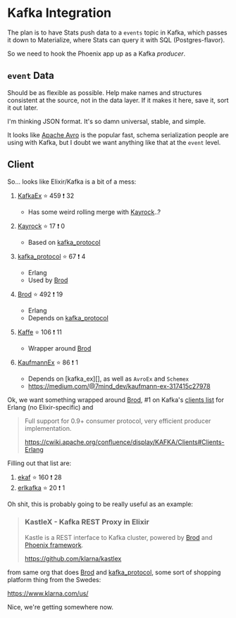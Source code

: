 Kafka Integration
==============================================================================

The plan is to have Stats push data to a `events` topic in Kafka, which passes
it down to Materialize, where Stats can query it with SQL (Postgres-flavor).

So we need to hook the Phoenix app up as a Kafka _producer_.


`event` Data
------------------------------------------------------------------------------

Should be as flexible as possible. Help make names and structures consistent at
the source, not in the data layer. If it makes it here, save it, sort it out
later.

I'm thinking JSON format. It's so damn universal, stable, and simple.

It looks like [Apache Avro][avro] is the popular fast, schema serialization 
people are using with Kafka, but I doubt we want anything like that at the 
`event` level.

[avro]: https://avro.apache.org/docs/current/


Client
------------------------------------------------------------------------------

So... looks like Elixir/Kafka is a bit of a mess:

1.  [KafkaEx][] ⭐️ 459 ❗ 32
    -   Has some weird rolling merge with [Kayrock][]..?
    
2.  [Kayrock][] ⭐️ 17 ❗ 0
    -   Based on [kafka_protocol][]
    
3.  [kafka_protocol][] ⭐️ 67 ❗ 4
    -   Erlang
    -   Used by [Brod][]

4.  [Brod][] ⭐️ 492 ❗ 19
    -   Erlang
    -   Depends on [kafka_protocol][]
    
4.  [Kaffe][] ⭐️ 106 ❗ 11
    -   Wrapper around [Brod][]
    
5.  [KaufmannEx][] ⭐️ 86 ❗ 1
    -   Depends on [kafka_ex][], as well as `AvroEx` and `Schemex`
    -   https://medium.com/@7mind_dev/kaufmann-ex-317415c27978

[KafkaEx]: https://github.com/kafkaex/kafka_ex
[Kaffe]: https://github.com/spreedly/kaffe
[KaufmannEx]: https://github.com/sevenmind/kaufmann_ex
[Kayrock]: https://github.com/dantswain/kayrock
[kafka_protocol]: https://github.com/klarna/kafka_protocol
[brod]: https://github.com/klarna/brod

Ok, we want something wrapped around [Brod][], #1 on Kafka's 
[clients list](https://cwiki.apache.org/confluence/display/KAFKA/Clients) for
Erlang (no Elixir-specific) and

> Full support for 0.9+ consumer protocol, very efficient producer
> implementation.
> 
> https://cwiki.apache.org/confluence/display/KAFKA/Clients#Clients-Erlang

Filling out that list are:

1.  [ekaf][] ⭐️ 160 ❗ 28
2.  [erlkafka][] ⭐️ 20 ❗ 1

[ekaf]: https://github.com/helpshift/ekaf
[erlkafka]: https://github.com/milindparikh/erlkafka

Oh shit, this is probably going to be really useful as an example:

> ### KastleX - Kafka REST Proxy in Elixir ###
> 
> Kastle is a REST interface to Kafka cluster, powered by [Brod][] and 
> [Phoenix framework](http://www.phoenixframework.org/).
> 
> https://github.com/klarna/kastlex

from same org that does [Brod][] and [kafka_protocol][], some sort of shopping
platform thing from the Swedes:

https://www.klarna.com/us/

Nice, we're getting somewhere now.
